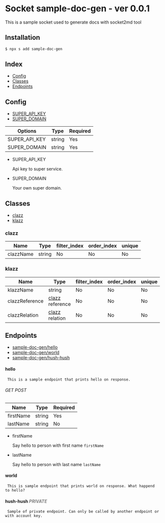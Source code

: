 # Socket sample-doc-gen - ver 0.0.1

This is a sample socket used to
generate docs with socket2md tool

## Installation
```sh
$ npx s add sample-doc-gen
```


## Index

* [Config](#_config)
* [Classes](#_classes)
* [Endpoints](#_endpoints)


## Config

* [SUPER_API_KEY](#_config-SUPER_API_KEY)
* [SUPER_DOMAIN](#_config-SUPER_DOMAIN)

|Options | Type | Required|
|--------|------|---------|
|SUPER_API_KEY|string| Yes |
|SUPER_DOMAIN|string| Yes |

* SUPER_API_KEY<a name="#_config-SUPER_API_KEY"></a>

    Api key to super service.

* SUPER_DOMAIN<a name="#_config-SUPER_DOMAIN"></a>

    Your own super domain.



## Classes <a name='_classes'></a>

* [clazz](#_classes-clazz)
* [klazz](#_classes-klazz)

### clazz<a name='_classes-clazz'></a>

|Name | Type | filter_index | order_index | unique |
|-----|------|--------------|-------------|--------|
|clazzName|string| No | No | No |
### klazz<a name='_classes-klazz'></a>

|Name | Type | filter_index | order_index | unique |
|-----|------|--------------|-------------|--------|
|klazzName|string| No | No | No |
|clazzReference|[clazz](#_classes-clazz) reference| No | No | No |
|clazzRelation|[clazz](#_classes-clazz) relation| No | No | No |


## Endpoints <a name="_endpoints"></a>

* [sample-doc-gen/hello](#_endpoints-hello)
* [sample-doc-gen/world](#_endpoints-world)
* [sample-doc-gen/hush-hush](#_endpoints-hush-hush)

#### hello<a name="_endpoints-hello"></a>

     This is a sample endpoint that prints hello on response.

     

###### GET POST
| Name | Type | Required |
|------|------|--------|
| firstName | string | Yes |
| lastName | string | No |

* firstName

    Say hello to person with first name `firstName`

* lastName

    Say hello to person with last name `lastName`



#### world<a name="_endpoints-world"></a>

     This is sample endpoint that prints world on response. What happend to hello?

     


#### hush-hush <span style="color:gray">*PRIVATE*</span><a name="_endpoints-hush-hush"></a>

     Sample of private endpoint. Can only be called by another endpoint or with account key.

     



